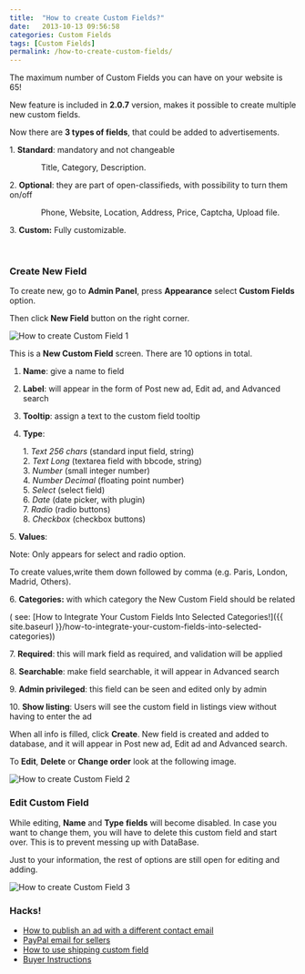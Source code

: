 ```yaml
---
title:  "How to create Custom Fields?"
date:   2013-10-13 09:56:58
categories: Custom Fields
tags: [Custom Fields]
permalink: /how-to-create-custom-fields/
---
```

<div class="alert alert-warning">
<strong><i class="glyphicon glyphicon-warning-sign"></i> </strong> The maximum number of Custom Fields you can have on your website is 65!
</div>

New feature is included in **2.0.7** version, makes it possible to create multiple new custom fields.

Now there are **3 types of fields**, that could be added to advertisements.

  1\. **Standard**: mandatory and not changeable

              Title, Category, Description.

  2\. **Optional**: they are part of open-classifieds, with possibility to turn them on/off

              Phone, Website, Location, Address, Price, Captcha, Upload file.

  3\. **Custom:** Fully customizable.

 

### Create New Field

To create new, go to **Admin Panel**, press **Appearance** select **Custom Fields** option.

Then click **New Field** button on the right corner.

![How to create Custom Field 1](//open-classifieds.com/wp-content/uploads/2013/10/How-to-create-Custom-Field-1.png)

This is a **New Custom Field** screen. There are 10 options in total.

1. **Name**: give a name to field
2. **Label**: will appear in the form of Post new ad, Edit ad, and Advanced search
3. **Tooltip**: assign a text to the custom field tooltip
4. **Type**:

   1\. _Text 256 chars_ (standard input field, string)<br>
   2\. _Text Long_ (textarea field with bbcode, string)<br>
   3\. _Number_ (small integer number)<br>
   4\. _Number Decimal_ (floating point number)<br>
   5\. _Select_ (select field)<br>
   6\. _Date_ (date picker, with plugin)<br>
   7\. _Radio_ (radio buttons)<br>
   8\. _Checkbox_ (checkbox buttons)<br>
  
5\. **Values**:

   Note: Only appears for select and radio option.

   To create values,write them down followed by comma (e.g. Paris, London, Madrid, Others).

6\. **Categories:** with which category the New Custom Field should be related

   ( see: [How to Integrate Your Custom Fields Into Selected Categories!]({{ site.baseurl }}/how-to-integrate-your-custom-fields-into-selected-categories))

7\. **Required**: this will mark field as required, and validation will be applied

8\. **Searchable**: make field searchable, it will appear in Advanced search

9\. **Admin privileged**: this field can be seen and edited only by admin

10\. **Show listing**: Users will see the custom field in listings view without having to enter the ad 

When all info is filled, click **Create**. New field is created and added to database, and it will appear in Post new ad, Edit ad and Advanced search.

To **Edit**, **Delete** or **Change order** look at the following image.

![How to create Custom Field 2](//open-classifieds.com/wp-content/uploads/2013/10/How-to-create-Custom-Field-2.png)

### Edit Custom Field

While editing, **Name** and **Type** **fields** will become disabled. In case you want to change them, you will have to delete this custom field and start over. This is to prevent messing up with DataBase.

Just to your information, the rest of options are still open for editing and adding.

![How to create Custom Field 3](//open-classifieds.com/wp-content/uploads/2013/10/How-to-create-Custom-Field-3.png)

### Hacks!

+ [How to publish an ad with a different contact email](http://docs.yclas.com/how-to-publish-different-contact-email/)
+ [PayPal email for sellers](http://docs.yclas.com/paypal-email-for-sellers/)
+ [How to use shipping custom field](http://docs.yclas.com/use-shipping-custom-field/)
+ [Buyer Instructions](http://docs.yclas.com/buyer-instructions/)




